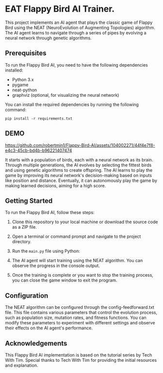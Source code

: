 # EAT Flappy Bird AI Trainer.

This project implements an AI agent that plays the classic game of Flappy Bird using the NEAT (NeuroEvolution of Augmenting Topologies) algorithm. The AI agent learns to navigate through a series of pipes by evolving a neural network through genetic algorithms.

## Prerequisites

To run the Flappy Bird AI, you need to have the following dependencies installed:

- Python 3.x
- pygame
- neat-python
- graphviz (optional, for visualizing the neural network)

You can install the required dependencies by running the following command:

```
pip install -r requirements.txt
```
## DEMO

https://github.com/robertmin1/Flappy-Bird-AI/assets/104002271/44f4e7f8-e4c3-45cb-bd4b-b96221407474

It starts with a population of birds, each with a neural network as its brain. Through multiple generations, the 
AI evolves by selecting the fittest birds and using genetic algorithms to create offspring. The AI learns to play 
the game by improving its neural network's decision-making based on inputs like position and distance. 
Eventually, it can autonomously play the game by making learned decisions, aiming for a high score.


## Getting Started
To run the Flappy Bird AI, follow these steps:

1. Clone this repository to your local machine or download the source code as a ZIP file.

2. Open a terminal or command prompt and navigate to the project directory.

3. Run the `main.py` file using Python:

4. The AI agent will start training using the NEAT algorithm. You can observe the progress in the console output.

5. Once the training is complete or you want to stop the training process, you can close the game window to exit the program.


## Configuration
The NEAT algorithm can be configured through the config-feedforward.txt file. This file contains various parameters that control the evolution process, such as population size, mutation rates, and fitness functions. You can modify these parameters to experiment with different settings and observe their effects on the AI agent's performance.

## Acknowledgements
This Flappy Bird AI implementation is based on the tutorial series by Tech With Tim. Special thanks to Tech With Tim for providing the initial resources and explanation.
